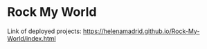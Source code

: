 # Rock My World

Link of deployed projects: https://helenamadrid.github.io/Rock-My-World/index.html
